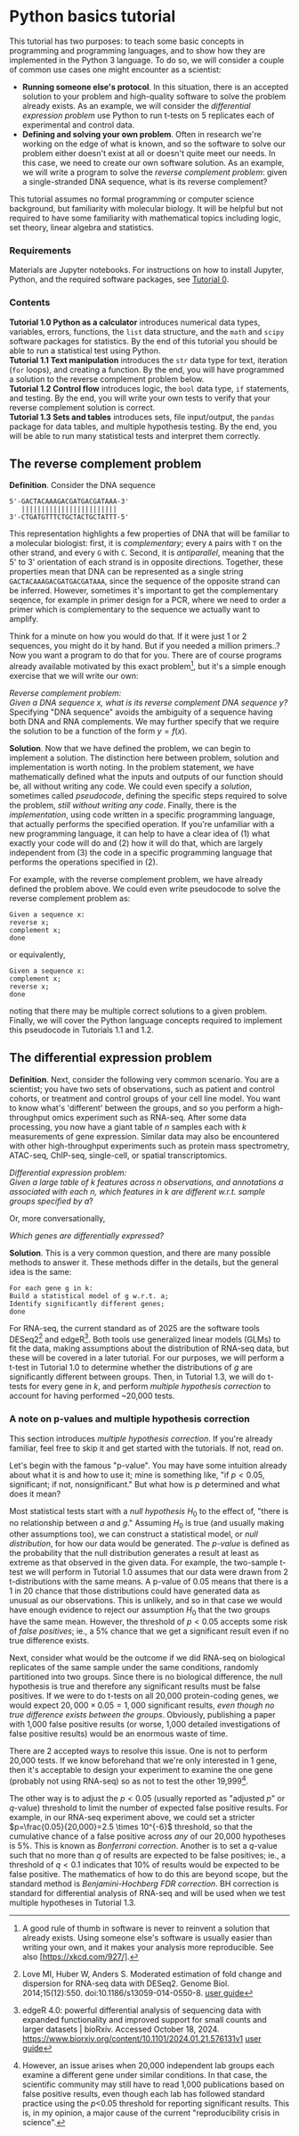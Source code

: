 # Python basics tutorial

This tutorial has two purposes: to teach some basic concepts in programming and programming languages, and to show how they are implemented in the Python 3 language. To do so, we will consider a couple of common use cases one might encounter as a scientist:  
- **Running someone else's protocol**. In this situation, there is an accepted solution to your problem and high-quality software to solve the problem already exists. As an example, we will consider the *differential expression problem* use Python to run t-tests on 5 replicates each of experimental and control data.
- **Defining and solving your own problem**. Often in research we're working on the edge of what is known, and so the software to solve our problem either doesn't exist at all or doesn't quite meet our needs. In this case, we need to create our own software solution. As an example, we will write a program to solve the *reverse complement problem*: given a single-stranded DNA sequence, what is its reverse complement?

This tutorial assumes no formal programming or computer science background, but familiarity with molecular biology. It will be helpful but not required to have some familiarity with mathematical topics including logic, set theory, linear algebra and statistics. 

### Requirements
Materials are Jupyter notebooks. For instructions on how to install Jupyter, Python, and the required software packages, see [Tutorial 0](/0_Setting_up_your_workstation/README.md).

### Contents
**Tutorial 1.0 Python as a calculator** introduces numerical data types, variables, errors, functions, the `list` data structure, and the `math` and `scipy` software packages for statistics. By the end of this tutorial you should be able to run a statistical test using Python.  
**Tutorial 1.1 Text manipulation** introduces the `str` data type for text, iteration (`for` loops), and creating a function. By the end, you will have programmed a solution to the reverse complement problem below.  
**Tutorial 1.2 Control flow** introduces logic, the `bool` data type, `if` statements, and testing. By the end, you will write your own tests to verify that your reverse complement solution is correct.  
**Tutorial 1.3 Sets and tables** introduces sets, file input/output, the `pandas` package for data tables, and multiple hypothesis testing. By the end, you will be able to run many statistical tests and interpret them correctly.

## The reverse complement problem
**Definition**. Consider the DNA sequence
```
5'-GACTACAAAGACGATGACGATAAA-3'
   ||||||||||||||||||||||||
3'-CTGATGTTTCTGCTACTGCTATTT-5'
```
This representation highlights a few properties of DNA that will be familiar to a molecular biologist: first, it is *complementary*; every `A` pairs with `T` on the other strand, and every `G` with `C`. Second, it is *antiparallel*, meaning that the 5' to 3' orientation of each strand is in opposite directions. Together, these properties mean that DNA can be represented as a single string `GACTACAAAGACGATGACGATAAA`, since the sequence of the opposite strand can be inferred. However, sometimes it's important to get the complementary seqence, for example in primer design for a PCR, where we need to order a primer which is complementary to the sequence we actually want to amplify.

Think for a minute on how you would do that. If it were just 1 or 2 sequences, you might do it by hand. But if you needed a million primers..? Now you want a program to do that for you. There are of course programs already available motivated by this exact problem[^1], but it's a simple enough exercise that we will write our own:

*Reverse complement problem:*  
*Given a DNA sequence x, what is its reverse complement DNA sequence y?*  
Specifying "DNA sequence" avoids the ambiguity of a sequence having both DNA and RNA complements. We may further specify that we require the solution to be a function of the form $y=f(x)$.

**Solution**. Now that we have defined the problem, we can begin to implement a solution. The distinction here between problem, solution and implementation is worth noting. In the problem statement, we have mathematically defined what the inputs and outputs of our function should be, all without writing any code.  We could even specify a *solution*, sometimes called *pseudocode*, defining the specific steps required to solve the problem, *still without writing any code*. Finally, there is the *implementation*, using code written in a specific programming language, that actually performs the specified operation. If you're unfamiliar with a new programming language, it can help to have a clear idea of (1) what exactly your code will do and (2) how it will do that, which are largely independent from (3) the code in a specific programming language that performs the operations specified in (2). 

For example, with the reverse complement problem, we have already defined the problem above. We could even write pseudocode to solve the reverse complement problem as:
```
Given a sequence x:
reverse x;
complement x;
done
```
or equivalently,
```
Given a sequence x:
complement x;
reverse x;
done
```
noting that there may be multiple correct solutions to a given problem. Finally, we will cover the Python language concepts required to implement this pseudocode in Tutorials 1.1 and 1.2.

## The differential expression problem
**Definition**. Next, consider the following very common scenario. You are a scientist; you have two sets of observations, such as patient and control cohorts, or treatment and control groups of your cell line model. You want to know what's 'different' between the groups, and so you perform a high-throughput omics experiment such as RNA-seq. After some data processing, you now have a giant table of *n* samples each with *k* measurements of gene expression. Similar data may also be encountered with other high-throughput experiments such as protein mass spectrometry, ATAC-seq, ChIP-seq, single-cell, or spatial transcriptomics.

*Differential expression problem:*  
*Given a large table of *k* features across *n* observations, and annotations *a* associated with each *n*, which features in *k* are different w.r.t. sample groups specified by *a**?  

Or, more conversationally,

*Which genes are differentially expressed?*

**Solution**. This is a very common question, and there are many possible methods to answer it. These methods differ in the details, but the general idea is the same:
```
For each gene g in k:
Build a statistical model of g w.r.t. a;
Identify significantly different genes;
done
```

For RNA-seq, the current standard as of 2025 are the software tools DESeq2[^3] and edgeR[^4]. Both tools use generalized linear models (GLMs) to fit the data, making assumptions about the distribution of RNA-seq data, but these will be covered in a later tutorial. For our purposes, we will perform a t-test in Tutorial 1.0 to determine whether the distributions of *g* are significantly different between groups. Then, in Tutorial 1.3, we will do t-tests for every gene in *k*, and perform *multiple hypothesis correction* to account for having performed ~20,000 tests.

### A note on p-values and multiple hypothesis correction

This section introduces *multiple hypothesis correction*. If you're already familiar, feel free to skip it and get started with the tutorials. If not, read on.

Let's begin with the famous "p-value". You may have some intuition already about what it is and how to use it; mine is something like, "if $p < 0.05$, significant; if not, nonsignificant." But what how is *p* determined and what does it mean?

Most statistical tests start with a *null hypothesis* $H_0$ to the effect of, "there is no relationship between $a$ and $g$." Assuming $H_0$ is true (and usually making other assumptions too), we can construct a statistical model, or *null distribution*, for how our data would be generated. The *p-value* is defined as the probability that the null distribution generates a result at least as extreme as that observed in the given data. For example, the two-sample t-test we will perform in Tutorial 1.0 assumes that our data were drawn from 2 t-distributions with the same means. A p-value of 0.05 means that there is a 1 in 20 chance that those distributions could have generated data as unusual as our observations. This is unlikely, and so in that case we would have enough evidence to reject our assumption $H_0$ that the two groups have the same mean. However, the threshold of $p<0.05$ accepts some risk of *false positives*; ie., a 5% chance that we get a significant result even if no true difference exists.

Next, consider what would be the outcome if we did RNA-seq on biological replicates of the same sample under the same conditions, randomly partitioned into two groups. Since there is no biological difference, the null hypothesis is true and therefore any significant results must be false positives. If we were to do t-tests on all 20,000 protein-coding genes, we would expect $20,000 \times 0.05 = 1,000$ significant results, *even though no true difference exists between the groups*. Obviously, publishing a paper with 1,000 false positive results (or worse, 1,000 detailed investigations of false positive results) would be an enormous waste of time.

There are 2 accepted ways to resolve this issue. One is not to perform 20,000 tests. If we know beforehand that we're only interested in 1 gene, then it's acceptable to design your experiment to examine the one gene (probably not using RNA-seq) so as not to test the other 19,999[^5]. 

The other way is to adjust the $p<0.05$ (usually reported as "adjusted *p*" or *q*-value) threshold to limit the number of expected false positive results. For example, in our RNA-seq experiment above, we could set a stricter $p=\frac{0.05}{20,000}=2.5 \times 10^{-6}$ threshold, so that the cumulative chance of a false positive across *any* of our 20,000 hypotheses is 5%. This is known as *Bonferroni correction*. Another is to set a *q*-value such that no more than *q* of results are expected to be false positives; ie., a threshold of $q<0.1$ indicates that 10% of results would be expected to be false positive. The mathematics of how to do this are beyond scope, but the standard method is *Benjamini-Hochberg FDR correction*. BH correction is standard for differential analysis of RNA-seq and will be used when we test multiple hypotheses in Tutorial 1.3. 

[^1]: A good rule of thumb in software is never to reinvent a solution that already exists[^2]. Using someone else's software is usually easier than writing your own, and it makes your analysis more reproducible. See also [https://xkcd.com/927/].
[^2]: (unless the extant solution is incorrect, not properly maintained, costs money, or implementing a new solution is a graduation requirement)
[^3]: Love MI, Huber W, Anders S. Moderated estimation of fold change and dispersion for RNA-seq data with DESeq2. Genome Biol. 2014;15(12):550. doi:10.1186/s13059-014-0550-8. [user guide](https://bioconductor.org/packages/devel/bioc/vignettes/DESeq2/inst/doc/DESeq2.html)
[^4]: edgeR 4.0: powerful differential analysis of sequencing data with expanded functionality and improved support for small counts and larger datasets | bioRxiv. Accessed October 18, 2024. https://www.biorxiv.org/content/10.1101/2024.01.21.576131v1 [user guide](https://bioconductor.org/packages/release/bioc/vignettes/edgeR/inst/doc/edgeRUsersGuide.pdf)
[^5]: However, an issue arises when 20,000 independent lab groups each examine a different gene under similar conditions. In that case, the scientific community may still have to read 1,000 publications based on false positive results, even though each lab has followed standard practice using the *p*<0.05 threshold for reporting significant results. This is, in my opinion, a major cause of the current "reproducibility crisis in science". 
